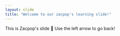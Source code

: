 ```yaml
---
layout: slide
title: "Welcome to our zacpop's learning slide!"
---
```

This is Zacpop's slide :tada:
Use the left arrow to go back!
